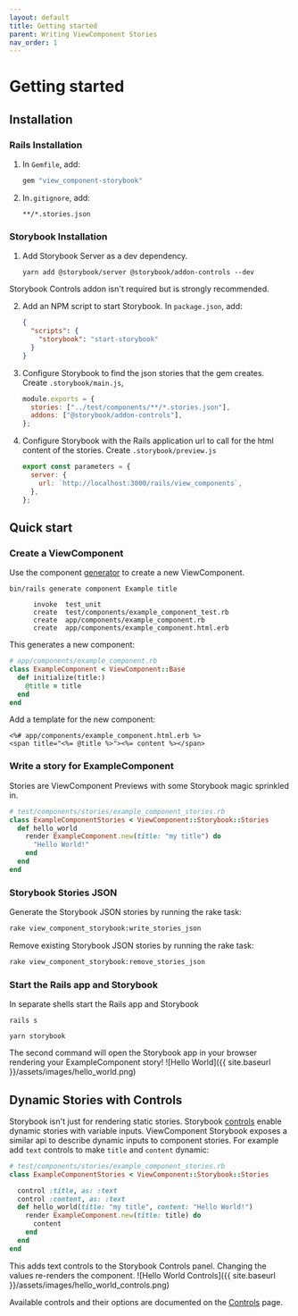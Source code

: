 ```yaml
---
layout: default
title: Getting started
parent: Writing ViewComponent Stories
nav_order: 1
---
```


# Getting started

## Installation

### Rails Installation

1. In `Gemfile`, add:
   ```ruby
   gem "view_component-storybook"
   ```
2. In`.gitignore`, add:
   ```text
   **/*.stories.json
   ```

### Storybook Installation

1. Add Storybook Server as a dev dependency. 
   ```console
   yarn add @storybook/server @storybook/addon-controls --dev
   ```
  Storybook Controls addon isn't required but is strongly recommended.

2. Add an NPM script to start Storybook. In `package.json`, add:

   ```json
   {
     "scripts": {
       "storybook": "start-storybook"
     }
   }
   ```

3. Configure Storybook to find the json stories that the gem creates. Create `.storybook/main.js`,

   ```javascript
   module.exports = {
     stories: ["../test/components/**/*.stories.json"],
     addons: ["@storybook/addon-controls"],
   };
   ```

4. Configure Storybook with the Rails application url to call for the html content of the stories. Create `.storybook/preview.js`

   ```javascript
   export const parameters = {
     server: {
       url: `http://localhost:3000/rails/view_components`,
     },
   };
   ```


## Quick start

### Create a ViewComponent

Use the component [generator](https://viewcomponent.org/guide/generators.html) to create a new ViewComponent.

```console
bin/rails generate component Example title

      invoke  test_unit
      create  test/components/example_component_test.rb
      create  app/components/example_component.rb
      create  app/components/example_component.html.erb
```

This generates a new component:

```ruby
# app/components/example_component.rb
class ExampleComponent < ViewComponent::Base
  def initialize(title:)
    @title = title
  end
end
```

Add a template for the new component: 

```erb
<%# app/components/example_component.html.erb %>
<span title="<%= @title %>"><%= content %></span>
```

### Write a story for ExampleComponent

Stories are ViewComponent Previews with some Storybook magic sprinkled in.

```ruby
# test/components/stories/example_component_stories.rb
class ExampleComponentStories < ViewComponent::Storybook::Stories
  def hello_world
    render ExampleComponent.new(title: "my title") do
      "Hello World!"
    end 
  end
end
```

### Storybook Stories JSON

Generate the Storybook JSON stories by running the rake task:

```sh
rake view_component_storybook:write_stories_json
```

Remove existing Storybook JSON stories by running the rake task:

```sh
rake view_component_storybook:remove_stories_json
```

### Start the Rails app and Storybook

In separate shells start the Rails app and Storybook

```console
rails s
```

```console
yarn storybook
```

The second command will open the Storybook app in your browser rendering your ExampleComponent story!
![Hello World]({{ site.baseurl }}/assets/images/hello_world.png)


## Dynamic Stories with Controls

Storybook isn't just for rendering static stories. Storybook [controls](https://storybook.js.org/docs/react/essentials/controls) enable dynamic stories with variable inputs. ViewComponent Storybook exposes a similar api to describe dynamic inputs to component stories. For example add `text` controls to make `title` and `content` dynamic:

```ruby
# test/components/stories/example_component_stories.rb
class ExampleComponentStories < ViewComponent::Storybook::Stories

  control :title, as: :text
  control :content, as: :text
  def hello_world(title: "my title", content: "Hello World!")
    render ExampleComponent.new(title: title) do
      content
    end 
  end
end
```

This adds text controls to the Storybook Controls panel. Changing the values re-renders the component.
![Hello World Controls]({{ site.baseurl }}/assets/images/hello_world_controls.png) 

Available controls and their options are documented on the [Controls](controls.md) page.
